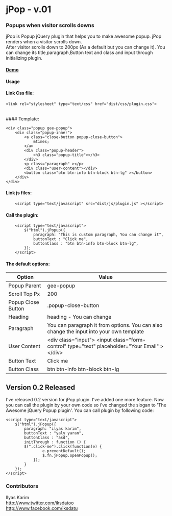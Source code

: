 # jPop - v.01
### Popups when visitor scrolls downs
jPop is Popup jQuery plugin that helps you to make awesome popup. jPop renders when a visitor scrolls down.
<br>
After visitor scrolls down to 200px (As a default but you can change it). You can change its title,paragraph,Button text and class and input through initializing plugin.
#### [Demo](https://rawgit.com/iksdatoo/jpop/master/index.html)
#### Usage
#### Link Css file:

    <link rel="stylesheet" type="text/css" href="dist/css/plugin.css">
<br>
#### Template:

    
	<div class="popup gee-popup">
		<div class="popup-inner">
			<a class="close-button popup-close-button">
				&times;
			</a>
			<div class="popup-header">
				<h3 class="popup-title"></h3>
			</div>
			<p class="paragraph" ></p>
			<div class="user-content"></div>
			<button class="btn btn-info btn-block btn-lg" ></button>
		</div>
	</div>
#### Link js files:

    
		<script type="text/javascript" src="dist/js/plugin.js" ></script>
		

#### Call the plugin:
 

    
		<script type="text/javascript">
			$("html").jPopup({
				paragraph: "This is custom paragraph, You can change it",
				buttonText : "Click me",
				buttonClass : "btn btn-info btn-block btn-lg",
			});
		</script>
#### The default options:
| Option | Value  | 
|  ---   |  ---   |
|Popup Parent | gee-popup |
|Scroll Top Px | 200 |
|Popup Close Button | .popup-close-button |
|Heading | heading - You can change |
|Paragraph | You can paragraph it from options. You can also change the input into your own template |
|User Content | &lt;div class="input"&gt; &lt;input class="form-control" type="text" placeholder="Your Email" &gt; &lt;/div&gt; |
|Button Text | Click me |
|Button Class | btn btn-info btn-block btn-lg |
## Version 0.2 Released
I've released 0.2 version for jPop plugin. I've added one more feature. Now you can call the plugin by your own code so i've changed the slogan to 'The Awesome jQuery Popup plugin'. You can call plugin by following code:

    <script type="text/javascript">
	    $("html").jPopup({
		    paragraph: "ilyas karim",
		    buttonText : "yaly yaran",
		    buttonClass : "asd",
			initThrough : function () {
			$(".click-me").click(function(e) {
					e.preventDefault();
					$.fn.jPopup.openPopup();
				});
			}
	    });
    </script>

### Contributors
Ilyas Karim 
<br>
http://www.twitter.com/iksdatoo
<br>
http://www.facebook.com/iksdatu

